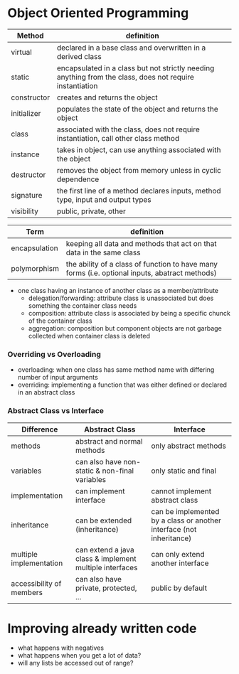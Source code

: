 # Object Oriented Programming
| Method | definition |
|---|---|
| virtual | declared in a base class and overwritten in a derived class |
| static | encapsulated in a class but not strictly needing anything from the class, does not require instantiation |
| constructor | creates and returns the object |
| initializer | populates the state of the object and returns the object |
| class | associated with the class, does not require instantiation, call other class method |
| instance | takes in object, can use anything associated with the object |
| destructor | removes the object from memory unless in cyclic dependence |
| signature | the first line of a method declares inputs, method type, input and output types |
| visibility | public, private, other |

| Term | definition |
|---|---|
| encapsulation | keeping all data and methods that act on that data in the same class |
| polymorphism | the ability of a class of function to have many forms (i.e. optional inputs, abatract methods) |

* one class having an instance of another class as a member/attribute
	* delegation/forwarding: attribute class is unassociated but does something the container class needs
	* composition: attribute class is associated by being a specific chunck of the container class
	* aggregation: composition but component objects are not garbage collected when container class is deleted

### Overriding vs Overloading
* overloading: when one class has same method name with differing number of input arguments
* overriding: implementing a function that was either defined or declared in an abstract class

### Abstract Class vs Interface

| Difference | Abstract Class | Interface |
|---|---|---|
| methods | abstract and normal methods | only abstract methods |
| variables | can also have non-static & non-final variables | only static and final |
| implementation | can implement interface | cannot implement abstract class |
| inheritance | can be extended (inheritance) | can be implemented by a class or another interface (not inheritance) |
| multiple implementation | can extend a java class & implement multiple interfaces | can only extend another interface |
| accessibility of members | can also have private, protected, ... | public by default |



# Improving already written code
* what happens with negatives
* what happens when you get a lot of data?
* will any lists be accessed out of range?
